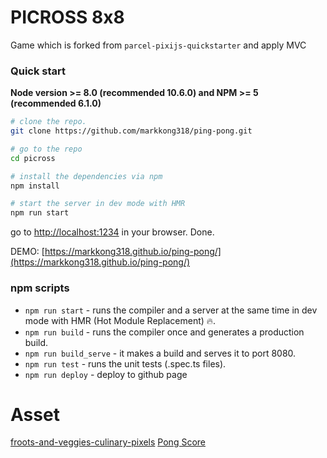 # PICROSS 8x8

Game which is forked from `parcel-pixijs-quickstarter` and apply MVC

### Quick start
**Node version >= 8.0 (recommended 10.6.0) and NPM >= 5 (recommended 6.1.0)**

```bash
# clone the repo.
git clone https://github.com/markkong318/ping-pong.git

# go to the repo
cd picross

# install the dependencies via npm
npm install

# start the server in dev mode with HMR
npm run start
```
go to [http://localhost:1234](http://localhost:1234) in your browser. Done.

DEMO: [https://markkong318.github.io/ping-pong/](https://markkong318.github.io/ping-pong/)

### npm scripts

* `npm run start` - runs the compiler and a server at the same time in dev mode with HMR (Hot Module Replacement) 🔥.
* `npm run build` - runs the compiler once and generates a production build.
* `npm run build_serve` - it makes a build and serves it to port 8080.
* `npm run test` - runs the unit tests (.spec.ts files).
* `npm run deploy` - deploy to github page

# Asset
[froots-and-veggies-culinary-pixels](https://zrghr.itch.io/froots-and-veggies-culinary-pixels)
[Pong Score](https://fontstruct.com/fontstructions/show/1158273)
